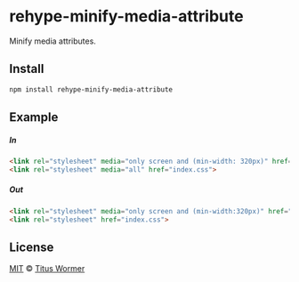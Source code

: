<!--This file is generated by `build-packages.js`-->

# rehype-minify-media-attribute

Minify media attributes.

## Install

```sh
npm install rehype-minify-media-attribute
```

## Example

##### In

```html
<link rel="stylesheet" media="only screen and (min-width: 320px)" href="index.css">
<link rel="stylesheet" media="all" href="index.css">
```

##### Out

```html
<link rel="stylesheet" media="only screen and (min-width:320px)" href="index.css">
<link rel="stylesheet" href="index.css">
```

## License

[MIT](https://github.com/rehypejs/rehype-minify/blob/master/license) © [Titus Wormer](https://wooorm.com)
